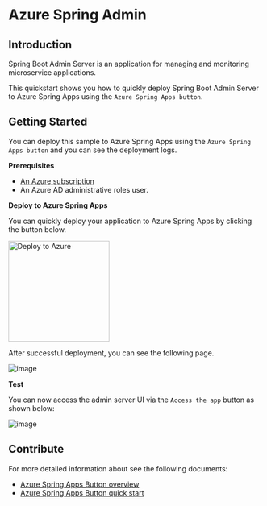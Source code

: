 # Azure Spring Admin

## Introduction

Spring Boot Admin Server is an application for managing and monitoring microservice applications.

This quickstart shows you how to quickly deploy Spring Boot Admin Server to Azure Spring Apps using the `Azure Spring Apps button`.

## Getting Started

You can deploy this sample to Azure Spring Apps using the `Azure Spring Apps button` and you can see the deployment logs.

**Prerequisites**

- [An Azure subscription](https://azure.microsoft.com/free/)
- An Azure AD administrative roles user.

**Deploy to Azure Spring Apps**

You can quickly deploy your application to Azure Spring Apps by clicking the button below.

<a href="http://localhost:8080/deploy.html?url=https://github.com/hui1110/azure-spring-admin" data-linktype="external">
    <img src="https://user-images.githubusercontent.com/58474919/236122963-8c0857bb-3822-4485-892a-445fa33f1612.png" alt="Deploy to Azure" width="200px" data-linktype="relative-path">
</a>

After successful deployment, you can see the following page.

![image](https://github.com/hui1110/azure-spring-admin/assets/58474919/3404d45f-32d4-42a1-93b8-0f38deb0bc94)

**Test**

You can now access the admin server UI via the `Access the app` button as shown below:

![image](https://github.com/hui1110/azure-spring-admin/assets/58474919/010065f8-526b-4eb7-b043-a26411e53099)

## Contribute

For more detailed information about see the following documents:

- [Azure Spring Apps Button overview](https://hui1110.github.io/NubesGen/asa-button/overview/)
- [Azure Spring Apps Button quick start](https://hui1110.github.io/NubesGen/asa-button/quick-start/)
